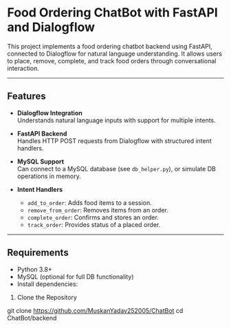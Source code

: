 # Food Ordering ChatBot with FastAPI and Dialogflow

This project implements a food ordering chatbot backend using FastAPI, connected to Dialogflow for natural language understanding. It allows users to place, remove, complete, and track food orders through conversational interaction.

---

## Features

- **Dialogflow Integration**  
  Understands natural language inputs with support for multiple intents.

- **FastAPI Backend**  
  Handles HTTP POST requests from Dialogflow with structured intent handlers.

- **MySQL Support**  
  Can connect to a MySQL database (see `db_helper.py`), or simulate DB operations in memory.

- **Intent Handlers**
  - `add_to_order`: Adds food items to a session.
  - `remove_from_order`: Removes items from an order.
  - `complete_order`: Confirms and stores an order.
  - `track_order`: Provides status of a placed order.

---

## Requirements

- Python 3.8+
- MySQL (optional for full DB functionality)
- Install dependencies:



1. Clone the Repository

git clone https://github.com/MuskanYadav252005/ChatBot
cd ChatBot/backend




